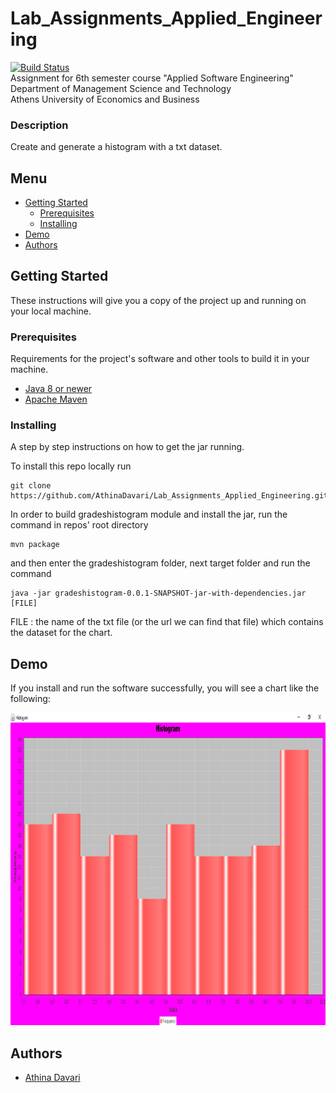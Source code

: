 # Lab_Assignments_Applied_Engineering
[![Build Status](https://travis-ci.com/AthinaDavari/Lab_Assignments_Applied_Engineering.svg?token=KTnRCGLsUs8EWFmbszcX&branch=main)](https://travis-ci.com/AthinaDavari/Lab_Assignments_Applied_Engineering)\
Assignment for 6th semester course "Applied Software Engineering"\
Department of Management Science and Technology\
Athens University of Economics and Business

### Description
Create and generate a histogram with a txt dataset.

## Menu
- [Getting Started](#getting-started)
    - [Prerequisites](#prerequisites)
    - [Installing](#installing)
- [Demo](#demo)
- [Authors](#authors)

## Getting Started
These instructions will give you a copy of the project up and running on
your local machine.

### Prerequisites
Requirements for the project's software and other tools to build it in your machine.
- [Java 8 or newer](https://www.java.com/en/download/manual.jsp)
- [Apache Maven](https://maven.apache.org/download.cgi)

### Installing
A step by step instructions on how to get the jar running.

To install this repo locally run

    git clone https://github.com/AthinaDavari/Lab_Assignments_Applied_Engineering.git

In order to build gradeshistogram module and install the jar, run the command in repos' root directory
    
    mvn package

and then enter the gradeshistogram folder, next target folder and run the command

    java -jar gradeshistogram-0.0.1-SNAPSHOT-jar-with-dependencies.jar [FILE]

FILE : the name of the txt file (or the url we can find that file) which contains the dataset for the chart.  

## Demo
If you install and run the software successfully, you will see a chart like the following:

<img src="media/demo.png" alt="Quarantine Activities" height="500"/>

## Authors
* [Athina Davari](https://github.com/AthinaDavari) 
